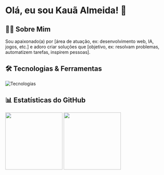 # Olá, eu sou Kauã Almeida! 👋

## 👨‍💻 Sobre Mim  

Sou apaixonado(a) por [área de atuação, ex: desenvolvimento web, IA, jogos, etc.] e adoro criar soluções que [objetivo, ex: resolvam problemas, automatizem tarefas, inspirem pessoas]. 

## 🛠️ Tecnologias & Ferramentas  

![Tecnologias](https://skillicons.dev/icons?i=js,html,css,react,nodejs,python,git,github&theme=light)  


## 📊 Estatísticas do GitHub  

<div align="left">  
  <img height="180em" src="https://github-readme-stats.vercel.app/api?username=kauanorris&show_icons=true&theme=dracula&count_private=true" />  
  <img height="180em" src="https://github-readme-stats.vercel.app/api/top-langs/?username=kauanorris&layout=compact&theme=dracula" />  
</div>
